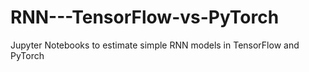 # RNN---TensorFlow-vs-PyTorch
Jupyter Notebooks to estimate simple RNN models in TensorFlow and PyTorch

